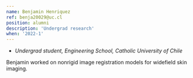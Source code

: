 ```yaml
---
name: Benjamin Henriquez
ref: benja20029@uc.cl
position: alumni
description: 'Undergrad research'
when: '2022-1'
---
```


- _Undergrad student, Engineering School, Catholic University of Chile_

Benjamin worked on nonrigid image registration models for widefield skin imaging.